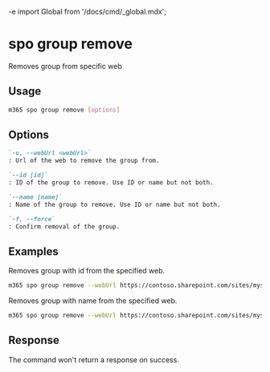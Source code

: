 -e <!-- DISCLAIMER: All secrets, passwords, and sensitive values in this document are examples only and not real credentials. -->
import Global from '/docs/cmd/_global.mdx';

# spo group remove

Removes group from specific web

## Usage

```sh
m365 spo group remove [options]
```

## Options

```md definition-list
`-u, --webUrl <webUrl>`
: Url of the web to remove the group from.

`--id [id]`
: ID of the group to remove. Use ID or name but not both.

`--name [name]`
: Name of the group to remove. Use ID or name but not both.

`-f, --force`
: Confirm removal of the group.
```

<Global />

## Examples

Removes group with id from the specified web.

```sh
m365 spo group remove --webUrl https://contoso.sharepoint.com/sites/mysite --id 5
```

Removes group with name from the specified web.

```sh
m365 spo group remove --webUrl https://contoso.sharepoint.com/sites/mysite --name "Team Site Owners"
```

## Response

The command won't return a response on success.
